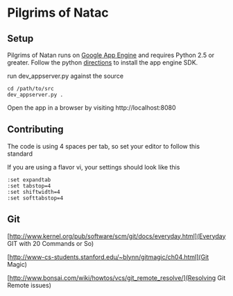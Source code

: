 # Pilgrims of Natac

## Setup

Pilgrims of Natan runs on [Google App Engine](https://appengine.google.com/) and requires Python 2.5 or greater. Follow the python [directions](https://code.google.com/appengine/docs/python/gettingstarted/devenvironment.html) to install the app engine SDK.

run dev_appserver.py against the source


    cd /path/to/src
    dev_appserver.py .


Open the app in a browser by visiting http://localhost:8080

## Contributing

The code is using 4 spaces per tab, so set your editor to follow this
standard

If you are using a flavor vi, your settings should look like this


    :set expandtab
    :set tabstop=4
    :set shiftwidth=4
    :set softtabstop=4

## Git 

[http://www.kernel.org/pub/software/scm/git/docs/everyday.html](Everyday
GIT with 20 Commands or So)

[http://www-cs-students.stanford.edu/~blynn/gitmagic/ch04.html](Git
Magic)

[http://www.bonsai.com/wiki/howtos/vcs/git_remote_resolve/](Resolving
Git Remote issues)


